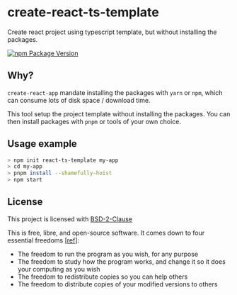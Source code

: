 # create-react-ts-template

Create react project using typescript template, but without installing the packages.

[![npm Package Version](https://img.shields.io/npm/v/create-react-ts-template.svg?maxAge=3600)](https://www.npmjs.com/package/create-react-ts-template)

## Why?

`create-react-app` mandate installing the packages with `yarn` or `npm`, which can consume lots of disk space / download time.

This tool setup the project template without installing the packages. You can then install packages with `pnpm` or tools of your own choice.

## Usage example
```bash
> npm init react-ts-template my-app
> cd my-app
> pnpm install --shamefully-hoist
> npm start
```

## License

This project is licensed with [BSD-2-Clause](./LICENSE)

This is free, libre, and open-source software. It comes down to four essential freedoms [[ref]](https://seirdy.one/2021/01/27/whatsapp-and-the-domestication-of-users.html#fnref:2):

- The freedom to run the program as you wish, for any purpose
- The freedom to study how the program works, and change it so it does your computing as you wish
- The freedom to redistribute copies so you can help others
- The freedom to distribute copies of your modified versions to others
